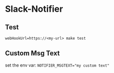# Slack-Notifier

## Test
`webHookUrl=https://<my-url> make test`

## Custom Msg Text

set the env var: `NOTIFIER_MSGTEXT="my custom text"`